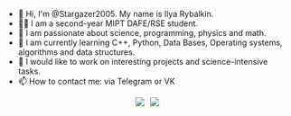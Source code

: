- 👋 Hi, I'm @Stargazer2005. My name is Ilya Rybalkin.
- 👨‍🎓 I am a second-year MIPT DAFE/RSE student.
- 👀 I am passionate about science, programming, physics and math.
- 🌱 I am currently learning C++, Python, Data Bases, Operating systems, algorithms and data structures.
- 💞️ I would like to work on interesting projects and science-intensive tasks.
- 📫 How to contact me: via Telegram or VK
<div style="display: flex; justify-content: center; align-items: center;">
  <img src="https://github-readme-stats-git-masterrstaa-rickstaa.vercel.app/api/top-langs/?username=Stargazer2005&&show_icons=true&theme=dracula" style="margin-right: 10px;">
  <img src="https://github-readme-stats-git-masterrstaa-rickstaa.vercel.app/api?username=Stargazer2005&&show_icons=true&theme=dracula">
</div>
